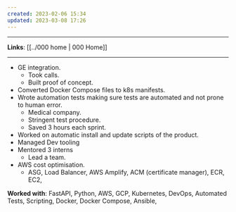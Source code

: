 ```yaml
---
created: 2023-02-06 15:34
updated: 2023-03-08 17:26
---
```

---
**Links**: [[../000 home | 000 Home]]

---
- GE integration.
	- Took calls.
	- Built proof of concept.
- Converted Docker Compose files to k8s manifests.
- Wrote automation tests making sure tests are automated and not prone to human error.
	- Medical company.
	- Stringent test procedure.
	- Saved 3 hours each sprint. 
- Worked on automatic install and update scripts of the product.
- Managed Dev tooling
- Mentored 3 interns
	- Lead a team.
- AWS cost optimisation.
	- ASG, Load Balancer, AWS Amplify, ACM (certificate manager), ECR, EC2, 

**Worked with**: FastAPI, Python, AWS, GCP, Kubernetes, DevOps, Automated Tests, Scripting, Docker, Docker Compose, Ansible, 